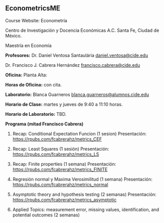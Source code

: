 ## EconometricsME

Course Website: Econometría

Centro de Investigación y Docencia Económicas A.C. 
Santa Fe, Ciudad de México.

Maestría en Economía

**Profesores:** 
Dr. Daniel Ventosa Santaulária
[daniel.ventosa\@cide.edu](mailto:daniel.ventosa@cide.edu)

Dr. Francisco J. Cabrera Hernández
[francisco.cabrera\@cide.edu](mailto:francisco.cabrera@cide.edu)

**Oficina:** Planta Alta:

**Horas de Oficina:** con cita.

**Laboratorio:** Blanca Guarneros
[blanca.guarneros\@alumnos.cide.edu](mailto:blanca.guarneros@alumnos.cide.edu)

**Horario de Clase:** martes y jueves de 9:40 a 11:10 horas.

**Horario de Laboratorio:** TBD.



**Programa (mitad Francisco Cabrera)**

1) Recap: Conditional Expectation Funcion (1 sesion)
Presentación: https://rpubs.com/fcabrerahz/metrics_CEF

2) Recap: Least Squares (1 sesión)
Presentación: https://rpubs.com/fcabrerahz/metrics_LS

3) Recap: Finite properties (1 semana)
Presentación: https://rpubs.com/fcabrerahz/metrics_FINITE

4) Regresión normal y Maxima Verosimilitud (1 semana)
Presentación: https://rpubs.com/fcabrerahz/metrics_normal

6) Asymptotic theory and hypothesis testing (2 semanas)
Presentación: https://rpubs.com/fcabrerahz/metrics_asymptotic

8) Applied Topics: measurement error, missing values, identification, and potential outcomes (2 semanas)
